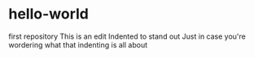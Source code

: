 # hello-world
first repository
                  This is an edit
                  Indented to stand out
                  Just in case you're wordering
                  what that indenting is all about


                  
                  
